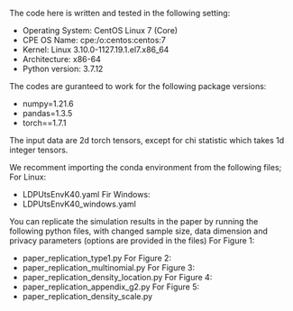 The code here is written and tested in the following setting:
- Operating System: CentOS Linux 7 (Core)
- CPE OS Name: cpe:/o:centos:centos:7
- Kernel: Linux 3.10.0-1127.19.1.el7.x86_64
- Architecture: x86-64
- Python version: 3.7.12

The codes are guranteed to work for the following package versions:
  - numpy=1.21.6 
  - pandas=1.3.5
  - torch==1.7.1

The input data are 2d torch tensors, except for chi statistic which takes 1d integer tensors.

We recomment importing the conda environment from the following files;
For Linux:
 - LDPUtsEnvK40.yaml
Fir Windows:
 - LDPUtsEnvK40_windows.yaml


 You can replicate the simulation results in the paper by running the following python files, with changed sample size, data dimension and privacy parameters (options are provided in the files)
 For Figure 1:
 - paper_replication_type1.py 
 For Figure 2:
 - paper_replication_multinomial.py
 For Figure 3:
 - paper_replication_density_location.py
 For Figure 4:
  - paper_replication_appendix_g2.py
 For Figure 5:
 - paper_replication_density_scale.py


